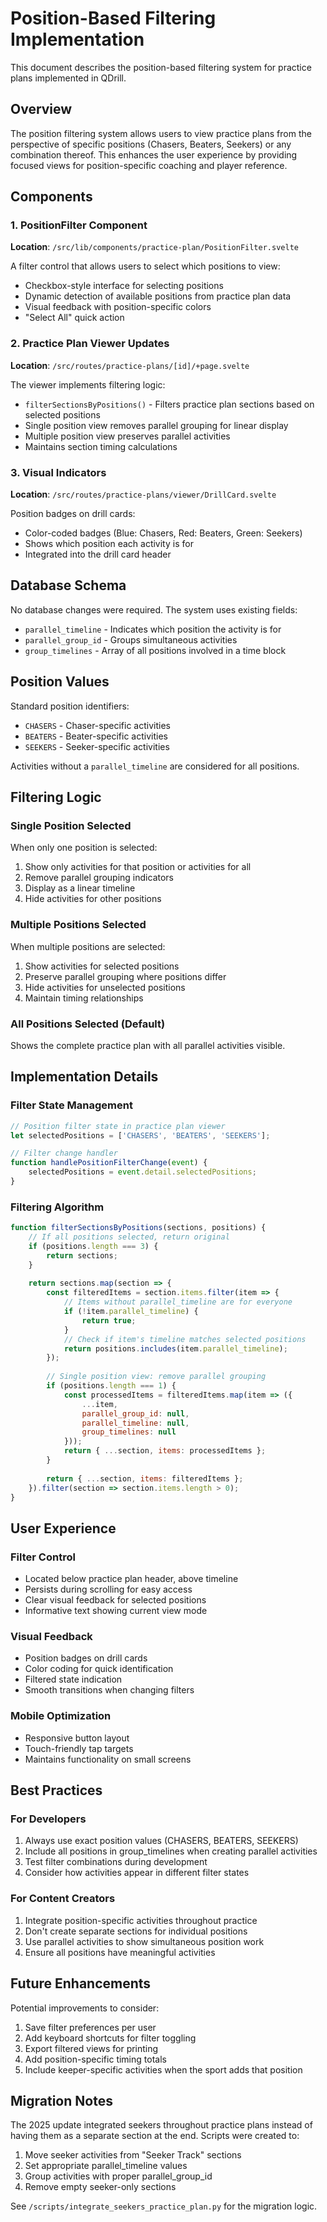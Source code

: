 # Position-Based Filtering Implementation

This document describes the position-based filtering system for practice plans implemented in QDrill.

## Overview

The position filtering system allows users to view practice plans from the perspective of specific positions (Chasers, Beaters, Seekers) or any combination thereof. This enhances the user experience by providing focused views for position-specific coaching and player reference.

## Components

### 1. PositionFilter Component
**Location**: `/src/lib/components/practice-plan/PositionFilter.svelte`

A filter control that allows users to select which positions to view:
- Checkbox-style interface for selecting positions
- Dynamic detection of available positions from practice plan data
- Visual feedback with position-specific colors
- "Select All" quick action

### 2. Practice Plan Viewer Updates
**Location**: `/src/routes/practice-plans/[id]/+page.svelte`

The viewer implements filtering logic:
- `filterSectionsByPositions()` - Filters practice plan sections based on selected positions
- Single position view removes parallel grouping for linear display
- Multiple position view preserves parallel activities
- Maintains section timing calculations

### 3. Visual Indicators
**Location**: `/src/routes/practice-plans/viewer/DrillCard.svelte`

Position badges on drill cards:
- Color-coded badges (Blue: Chasers, Red: Beaters, Green: Seekers)
- Shows which position each activity is for
- Integrated into the drill card header

## Database Schema

No database changes were required. The system uses existing fields:
- `parallel_timeline` - Indicates which position the activity is for
- `parallel_group_id` - Groups simultaneous activities
- `group_timelines` - Array of all positions involved in a time block

## Position Values

Standard position identifiers:
- `CHASERS` - Chaser-specific activities
- `BEATERS` - Beater-specific activities  
- `SEEKERS` - Seeker-specific activities

Activities without a `parallel_timeline` are considered for all positions.

## Filtering Logic

### Single Position Selected
When only one position is selected:
1. Show only activities for that position or activities for all
2. Remove parallel grouping indicators
3. Display as a linear timeline
4. Hide activities for other positions

### Multiple Positions Selected
When multiple positions are selected:
1. Show activities for selected positions
2. Preserve parallel grouping where positions differ
3. Hide activities for unselected positions
4. Maintain timing relationships

### All Positions Selected (Default)
Shows the complete practice plan with all parallel activities visible.

## Implementation Details

### Filter State Management
```javascript
// Position filter state in practice plan viewer
let selectedPositions = ['CHASERS', 'BEATERS', 'SEEKERS'];

// Filter change handler
function handlePositionFilterChange(event) {
    selectedPositions = event.detail.selectedPositions;
}
```

### Filtering Algorithm
```javascript
function filterSectionsByPositions(sections, positions) {
    // If all positions selected, return original
    if (positions.length === 3) {
        return sections;
    }
    
    return sections.map(section => {
        const filteredItems = section.items.filter(item => {
            // Items without parallel_timeline are for everyone
            if (!item.parallel_timeline) {
                return true;
            }
            // Check if item's timeline matches selected positions
            return positions.includes(item.parallel_timeline);
        });
        
        // Single position view: remove parallel grouping
        if (positions.length === 1) {
            const processedItems = filteredItems.map(item => ({
                ...item,
                parallel_group_id: null,
                parallel_timeline: null,
                group_timelines: null
            }));
            return { ...section, items: processedItems };
        }
        
        return { ...section, items: filteredItems };
    }).filter(section => section.items.length > 0);
}
```

## User Experience

### Filter Control
- Located below practice plan header, above timeline
- Persists during scrolling for easy access
- Clear visual feedback for selected positions
- Informative text showing current view mode

### Visual Feedback
- Position badges on drill cards
- Color coding for quick identification
- Filtered state indication
- Smooth transitions when changing filters

### Mobile Optimization
- Responsive button layout
- Touch-friendly tap targets
- Maintains functionality on small screens

## Best Practices

### For Developers
1. Always use exact position values (CHASERS, BEATERS, SEEKERS)
2. Include all positions in group_timelines when creating parallel activities
3. Test filter combinations during development
4. Consider how activities appear in different filter states

### For Content Creators
1. Integrate position-specific activities throughout practice
2. Don't create separate sections for individual positions
3. Use parallel activities to show simultaneous position work
4. Ensure all positions have meaningful activities

## Future Enhancements

Potential improvements to consider:
1. Save filter preferences per user
2. Add keyboard shortcuts for filter toggling
3. Export filtered views for printing
4. Add position-specific timing totals
5. Include keeper-specific activities when the sport adds that position

## Migration Notes

The 2025 update integrated seekers throughout practice plans instead of having them as a separate section at the end. Scripts were created to:
1. Move seeker activities from "Seeker Track" sections
2. Set appropriate parallel_timeline values
3. Group activities with proper parallel_group_id
4. Remove empty seeker-only sections

See `/scripts/integrate_seekers_practice_plan.py` for the migration logic.